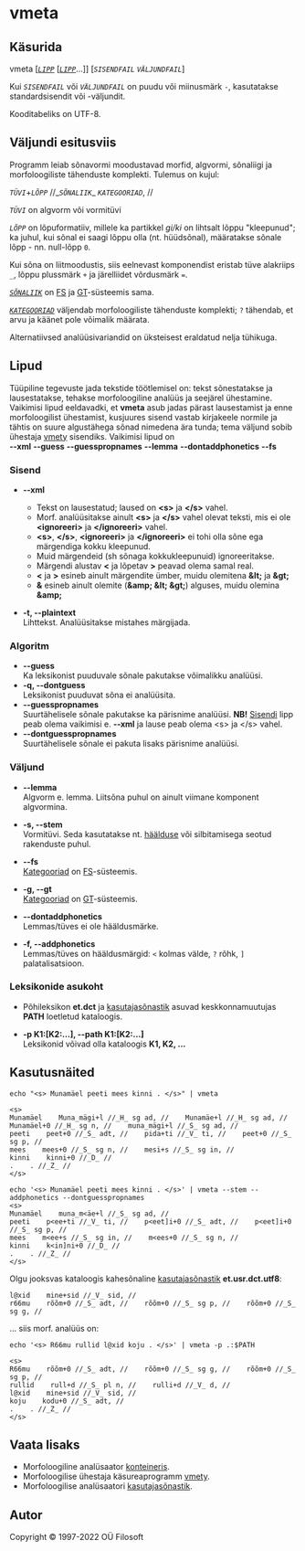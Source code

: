 # vmeta <a name="algus"></a>

## Käsurida

vmeta \[[*`LIPP`*](#lippude_kirjeldus) \[[*`LIPP`*](#lippude_kirjeldus)…\]\] [*`SISENDFAIL`* *`VÄLJUNDFAIL`*] 

Kui *`SISENDFAIL`* või *`VÄLJUNDFAIL`* on puudu või miinusmärk ```-```, kasutatakse standardsisendit või -väljundit.

Kooditabeliks on UTF-8.

## Väljundi esitusviis
Programm leiab sõnavormi moodustavad morfid, algvormi, sõnaliigi ja morfoloogiliste tähenduste komplekti. Tulemus on kujul: 

*`TÜVI`*\+*`LÕPP`* //\_*`SÕNALIIK`*\_ *`KATEGOORIAD`*, //


*`TÜVI`* on algvorm või vormitüvi

*`LÕPP`* on lõpuformatiiv, millele ka partikkel *gi/ki* on lihtsalt lõppu "kleepunud"; ka juhul, kui sõnal ei saagi lõppu olla (nt. hüüdsõnal), määratakse sõnale lõpp - nn. null-lõpp ```0```.

Kui sõna on liitmoodustis, siis eelnevast komponendist eristab tüve alakriips ```_```, lõppu plussmärk ```+``` ja järelliidet võrdusmärk ```=```.

[*`SÕNALIIK`*](https://cl.ut.ee/ressursid/morfo-systeemid/index.php?lang=et) on  [FS](https://filosoft.ee/html_morf_et/morfoutinfo.html) ja [GT](https://www.keeleveeb.ee/dict/corpus/shared/categories.html)-süsteemis sama.

[*`KATEGOORIAD`*](https://cl.ut.ee/ressursid/morfo-systeemid/index.php?lang=et) väljendab morfoloogiliste tähenduste komplekti; ```?``` tähendab, et arvu ja käänet pole võimalik määrata.

Alternatiivsed analüüsivariandid on üksteisest eraldatud nelja tühikuga.


## Lipud <a name="lippude_kirjeldus"></a>
Tüüpiline tegevuste jada tekstide töötlemisel on: tekst sõnestatakse ja lausestatakse, tehakse morfoloogiline analüüs ja seejärel ühestamine. Vaikimisi lipud eeldavadki, et **vmeta** asub jadas pärast lausestamist ja enne morfoloogilist ühestamist, kusjuures sisend vastab kirjakeele normile ja tähtis on suure algustähega sõnad nimedena ära tunda; tema  väljund sobib ühestaja [vmety](https://github.com/Filosoft/vabamorf/blob/master/apps/cmdline/vmety/LOEMIND.md) sisendiks. Vaikimisi lipud on <br>
**--xml** **--guess** **--guesspropnames** **--lemma** **--dontaddphonetics**  **--fs**

### Sisend <a name="sisendi_kirjeldus"></a>

* **--xml** <br>
  * Tekst on lausestatud; laused on **&lt;s&gt;** ja **&lt;/s&gt;** vahel.
  * Morf. analüüsitakse ainult **&lt;s&gt;** ja **&lt;/s&gt;** vahel olevat teksti,
  mis ei ole **&lt;ignoreeri&gt;** ja **&lt;/ignoreeri&gt;** vahel. 
  * **&lt;s&gt;**, **&lt;/s&gt;**, **&lt;ignoreeri&gt;** ja **&lt;/ignoreeri&gt;** ei tohi olla
  sõne ega märgendiga kokku kleepunud.
  * Muid märgendeid (sh sõnaga kokkukleepunuid) ignoreeritakse.
  * Märgendi alustav **&lt;** ja lõpetav **&gt;** peavad olema samal real.
  * **&lt;** ja **&gt;** esineb ainult märgendite ümber, muidu olemitena **&amp;lt;** ja **&amp;gt;**
  * **&amp;** esineb ainult olemite (**&amp;amp; &amp;lt; &amp;gt;**) alguses, muidu olemina **&amp;amp;**

* **-t, --plaintext** <br> Lihttekst. Analüüsitakse mistahes märgijada.

### Algoritm <a name="lipp_algoritm"></a>

* **--guess** <br> Ka leksikonist puuduvale sõnale pakutakse võimalikku analüüsi.
* **-q, --dontguess** <br> Leksikonist puuduvat sõna ei analüüsita.
* **--guesspropnames** <br> Suurtähelisele sõnale pakutakse ka  pärisnime analüüsi. **NB!** [Sisendi](#sisendi_kirjeldus) lipp peab olema vaikimisi e. **--xml** ja lause peab olema  &lt;s&gt; ja &lt;/s&gt; vahel.
* **--dontguesspropnames** <br> Suurtähelisele sõnale ei pakuta lisaks pärisnime analüüsi.

### Väljund

* **--lemma** <br> Algvorm e. lemma. Liitsõna puhul on ainult viimane  komponent algvormina.
* **-s, --stem** <br> Vormitüvi. Seda kasutatakse nt. [häälduse](#lipp_haaldusmargid) või silbitamisega seotud rakenduste puhul.

* **--fs** <br> [Kategooriad](https://cl.ut.ee/ressursid/morfo-systeemid/index.php?lang=et) on [FS](https://filosoft.ee/html_morf_et/morfoutinfo.html)-süsteemis.
* **-g, --gt** <br> [Kategooriad](https://cl.ut.ee/ressursid/morfo-systeemid/index.php?lang=et) on [GT](https://www.keeleveeb.ee/dict/corpus/shared/categories.html)-süsteemis.

* **--dontaddphonetics** <br> Lemmas/tüves ei ole hääldusmärke.
* **-f, --addphonetics** <a name="lipp_haaldusmargid"></a> <br> Lemmas/tüves on hääldusmärgid: ```<``` kolmas välde, ```?``` rõhk, ```]``` palatalisatsioon.

### Leksikonide asukoht <a name="lipp_leksikonid"></a>

* Põhileksikon **et.dct** ja [kasutajasõnastik](https://github.com/Filosoft/vabamorf/blob/master/apps/cmdline/vmeta/kasutajasonastik.md) asuvad keskkonnamuutujas **PATH** loetletud kataloogis.

* **-p K1:[K2:...], --path K1:[K2:...]** <br> Leksikonid võivad olla kataloogis **K1, K2, ...**

## Kasutusnäited

```commandline
echo "<s> Munamäel peeti mees kinni . </s>" | vmeta

<s>
Munamäel    Muna_mägi+l //_H_ sg ad, //    Munamäe+l //_H_ sg ad, //    Munamäel+0 //_H_ sg n, //    muna_mägi+l //_S_ sg ad, //
peeti    peet+0 //_S_ adt, //    pida+ti //_V_ ti, //    peet+0 //_S_ sg p, //
mees    mees+0 //_S_ sg n, //    mesi+s //_S_ sg in, //
kinni    kinni+0 //_D_ //
.    . //_Z_ //
</s>
```

```commandline
echo '<s> Munamäel peeti mees kinni . </s>' | vmeta --stem --addphonetics --dontguesspropnames
<s>
Munamäel    muna_m<äe+l //_S_ sg ad, //
peeti    p<ee+ti //_V_ ti, //    p<eet]i+0 //_S_ adt, //    p<eet]i+0 //_S_ sg p, //
mees    m<ee+s //_S_ sg in, //    m<ees+0 //_S_ sg n, //
kinni    k<in]ni+0 //_D_ //
.    . //_Z_ //
</s>
```
Olgu jooksvas kataloogis kahesõnaline [kasutajasõnastik](https://github.com/Filosoft/vabamorf/blob/master/apps/cmdline/vmeta/kasutajasonastik.md) **et.usr.dct.utf8**:
```
l@xid    mine+sid //_V_ sid, //
r66mu    rõõm+0 //_S_ adt, //    rõõm+0 //_S_ sg p, //    rõõm+0 //_S_ sg g, //
```

... siis morf. analüüs on:
```code
echo '<s> R66mu rullid l@xid koju . </s>' | vmeta -p .:$PATH
```
```
<s>
R66mu    rõõm+0 //_S_ adt, //    rõõm+0 //_S_ sg g, //    rõõm+0 //_S_ sg p, //
rullid    rull+d //_S_ pl n, //    rulli+d //_V_ d, //
l@xid    mine+sid //_V_ sid, //
koju    kodu+0 //_S_ adt, //
.    . //_Z_ //
</s>
```
## Vaata lisaks
* Morfoloogiline analüsaator [konteineris](https://gitlab.com/tilluteenused/docker-elg-morf/-/blob/main/LOEMIND.md).
* Morfoloogilise ühestaja käsureaprogramm [vmety](https://github.com/Filosoft/vabamorf/blob/master/apps/cmdline/vmety/LOEMIND.md).
* Morfoloogilise analüsaatori [kasutajasõnastik](https://github.com/Filosoft/vabamorf/blob/master/apps/cmdline/vmeta/kasutajasonastik.md).

## Autor

Copyright © 1997-2022 OÜ Filosoft
